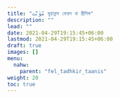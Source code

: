 ```yaml
---
title: "مُؤَنَّث মুয়ান্নাস ফেয়ল বা স্ত্রীলিঙ্গ"
description: ""
lead: ""
date: 2021-04-29T19:15:45+06:00
lastmod: 2021-04-29T19:15:45+06:00
draft: true
images: []
menu: 
  nahw:
    parent: "fel_tadhkir_taanis"
weight: 20
toc: true
---
```



